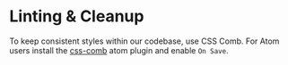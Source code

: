 # Linting & Cleanup

To keep consistent styles within our codebase, use CSS Comb. For Atom users
install the [css-comb](https://atom.io/packages/css-comb) atom plugin and
enable `On Save`.
